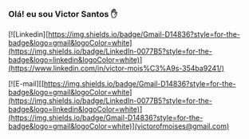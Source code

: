 ### Olá! eu sou Victor Santos ✋


[![Linkedin][https://img.shields.io/badge/Gmail-D14836?style=for-the-badge&logo=gmail&logoColor=white](https://img.shields.io/badge/LinkedIn-0077B5?style=for-the-badge&logo=linkedin&logoColor=white)](https://www.linkedin.com/in/victor-mois%C3%A9s-354ba9241/)

[![E-mail][[https://img.shields.io/badge/Gmail-D14836?style=for-the-badge&logo=gmail&logoColor=white](https://img.shields.io/badge/LinkedIn-0077B5?style=for-the-badge&logo=linkedin&logoColor=white)](https://img.shields.io/badge/Gmail-D14836?style=for-the-badge&logo=gmail&logoColor=white)](victorofmoises@gmail.com)

